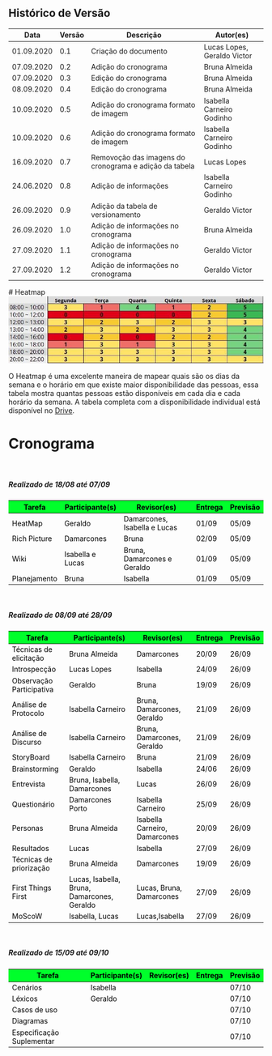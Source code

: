 ## Histórico de Versão

<table class="table table-striped">
    <thead>
        <th>Data</th> 
        <th>Versão </th> 
        <th>Descrição</th> 
        <th>Autor(es)</th>
    </thead>
    <tbody>
        <tr>
            <td> 01.09.2020 </td>
            <td>  0.1   </td>
            <td> Criação do documento </td>
            <td> Lucas Lopes, Geraldo Victor  </td>
        </tr>
        <tr>
            <td> 07.09.2020 </td>
            <td>  0.2   </td>
            <td> Adição do cronograma </td>
            <td> Bruna Almeida  </td>
        </tr>
        <tr>
            <td> 07.09.2020 </td>
            <td>  0.3   </td>
            <td> Edição do cronograma </td>
            <td> Bruna Almeida  </td>
        </tr>
        <tr>
            <td> 08.09.2020 </td>
            <td>  0.4   </td>
            <td> Edição do cronograma </td>
            <td> Bruna Almeida  </td>
        </tr>
        <tr>
            <td> 10.09.2020 </td>
            <td>  0.5   </td>
            <td> Adição do cronograma formato de imagem </td>
            <td> Isabella Carneiro Godinho</td>
        </tr>
        <tr>
            <td> 10.09.2020 </td>
            <td>  0.6   </td>
            <td> Adição do cronograma formato de imagem </td>
            <td> Isabella Carneiro Godinho</td>
        </tr>
        <tr>
            <td> 16.09.2020 </td>
            <td>  0.7   </td>
            <td> Removoção das imagens do cronograma e adição da tabela </td>
            <td> Lucas Lopes</td>
        </tr>
        <tr>
            <td> 24.06.2020 </td>
            <td>  0.8   </td>
            <td> Adição de informações </td>
            <td>Isabella Carneiro Godinho</td>
        </tr>        
        <tr>
            <td> 26.09.2020 </td>
            <td>  0.9   </td>
            <td> Adição da tabela de versionamento</td>
            <td> Geraldo Victor </td>
        </tr>
        <tr>
            <td> 26.09.2020 </td>
            <td>  1.0   </td>
            <td> Adição de informações no cronograma</td>
            <td> Bruna Almeida </td>
        </tr>
        <tr>
            <td> 27.09.2020 </td>
            <td>  1.1   </td>
            <td> Adição de informações no cronograma</td>
            <td> Geraldo Victor</td>
        </tr>
        <tr>
            <td> 27.09.2020 </td>
            <td>  1.2   </td>
            <td> Adição de informações no cronograma</td>
            <td> Geraldo Victor </td>
        </tr>
    </tbody>
</table>
# Heatmap

<img src="../images/heatmap.jpg">
<p>O Heatmap é uma excelente maneira de mapear quais são os dias da semana e o horário em que
    existe maior disponibilidade das pessoas, essa tabela mostra quantas pessoas estão disponíveis
    em cada dia e cada horário da semana. A tabela completa com a disponibilidade individual
    está disponível no
    <a href="https://drive.google.com/file/d/1qLFhZfYWXNsZwYyI5h3kQEtI_x1UC-j5/view?usp=sharing"> Drive</a>.
</p>

# Cronograma

<br>

##### **Realizado de 18/08 até 07/09**

<table class="table table-striped" style="color:black;">
    <thead style="background-color: #00ff2b;">
        <th>Tarefa</th>
        <th>Participante(s)</th>
        <th>Revisor(es)</th>
        <th>Entrega</th>
        <th>Previsão</th>
    </thead>
    <tbody>
        <tr>
            <td>HeatMap</td>
            <td>Geraldo</td>
            <td>Damarcones, Isabella e Lucas</td>
            <td>01/09</td>
            <td>05/09</td>
        </tr>
        <tr>
            <td>Rich Picture</td>
            <td>Damarcones</td>
            <td>Bruna</td>
            <td>02/09</td>
            <td>05/09</td>
        </tr>
        <tr>
            <td>Wiki</td>
            <td>Isabella e Lucas</td>
            <td>Bruna, Damarcones e Geraldo</td>
            <td>01/09</td>
            <td>05/09</td>
        </tr>
        <tr>
            <td>Planejamento</td>
            <td>Bruna</td>
            <td>Isabella</td>
            <td>01/09</td>
            <td>05/09</td>
        </tr>
    </tbody>
</table>
<br>

##### **Realizado de 08/09 até 28/09**

<table class="table table-striped" style="color:black;">
    <thead style="background-color: #00ff2b;">
        <th>Tarefa</th>
        <th>Participante(s)</th>
        <th>Revisor(es)</th>
        <th>Entrega</th>
        <th>Previsão</th>
    </thead>
    <tbody>
        <tr>
            <td>Técnicas de elicitação</td>
            <td>Bruna Almeida</td>
            <td>Damarcones</td>
            <td>20/09</td>
            <td>26/09</td>
        </tr>
        <tr>
            <td>Introspecção</td>
            <td>Lucas Lopes</td>
            <td>Isabella</td>
            <td>24/09</td>
            <td>26/09</td>
        </tr>
        <tr>
            <td>Observação Participativa</td>
            <td>Geraldo </td>
            <td>Bruna</td>
            <td>19/09</td>
            <td>26/09</td>
        </tr>
        <tr>
            <td>Análise de Protocolo</td>
            <td>Isabella Carneiro</td>
            <td>Bruna, Damarcones, Geraldo</td>
            <td>21/09</td>
            <td>26/09</td>
        </tr>
        <tr>
            <td>Análise de Discurso</td>
            <td>Isabella Carneiro</td>
            <td>Bruna, Damarcones, Geraldo</td>
            <td>21/09</td>
            <td>26/09</td>
        </tr>
        <tr>
            <td>StoryBoard</td>
            <td>Isabella Carneiro</td>
            <td>Bruna</td>
            <td>21/09</td>
            <td>26/09</td>
        </tr>
        <tr>
            <td>Brainstorming</td>
            <td>Geraldo</td>
            <td>Isabella</td>
            <td>24/06</td>
            <td>26/09</td>
        </tr>
        <tr>
            <td>Entrevista</td>
            <td>Bruna, Isabella, Damarcones</td>
            <td>Lucas</td>
            <td>26/09</td>
            <td>26/09</td>
        </tr>
        <tr>
            <td>Questionário</td>
            <td>Damarcones Porto</td>
            <td>Isabella Carneiro</td>
            <td>25/09</td>
            <td>26/09</td>
        </tr>
        <tr>
            <td>Personas</td>
            <td>Bruna Almeida</td>
            <td>Isabella Carneiro, Damarcones</td>
            <td>20/09</td>
            <td>26/09</td>
        </tr>
        <tr>
            <td>Resultados</td>
            <td>Lucas</td>
            <td>Isabella</td>
            <td>27/09</td>
            <td>26/09</td>
        </tr>
        <tr>
            <td>Técnicas de priorização</td>
            <td>Bruna Almeida</td>
            <td>Damarcones</td>
            <td>19/09</td>
            <td>26/09</td>
        </tr>
        <tr>
            <td>First Things First</td>
            <td>Lucas, Isabella, Bruna, Damarcones, Geraldo</td>
            <td>Lucas, Bruna, Damarcones</td>
            <td>27/09</td>
            <td>26/09</td>
        </tr>
        <tr>
            <td>MoScoW</td>
            <td>Isabella, Lucas</td>
            <td>Lucas,Isabella</td>
            <td>27/09</td>
            <td>26/09</td>
        </tr>
    </tbody>
</table>
<br>

##### **Realizado de 15/09 até 09/10**

<table class="table table-striped" style="color:black;">
    <thead style="background-color: #00ff2b;">
        <th>Tarefa</th>
        <th>Participante(s)</th>
        <th>Revisor(es)</th>
        <th>Entrega</th>
        <th>Previsão</th>
    </thead>
    <tbody>
        <tr>
            <td>Cenários</td>
            <td>Isabella</td>
            <td></td>
            <td></td>
            <td>07/10</td>
        </tr>
        <tr>
            <td>Léxicos</td>
            <td>Geraldo</td>
            <td></td>
            <td></td>
            <td>07/10</td>
        </tr>
        <tr>
            <td>Casos de uso</td>
            <td></td>
            <td></td>
            <td></td>
            <td>07/10</td>
        </tr>
        <tr>
            <td>Diagramas</td>
            <td></td>
            <td></td>
            <td></td>
            <td>07/10</td>
        </tr>
        <tr>
            <td>Especificação Suplementar</td>
            <td></td>
            <td></td>
            <td></td>
            <td>07/10</td>
        </tr>
    </tbody>
</table>
